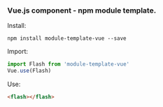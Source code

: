 ### Vue.js component - npm module template.

Install:
```
npm install module-template-vue --save
```
Import:
```javascript
import Flash from 'module-template-vue'
Vue.use(Flash)
```
Use:
```html
<flash></flash>
```

